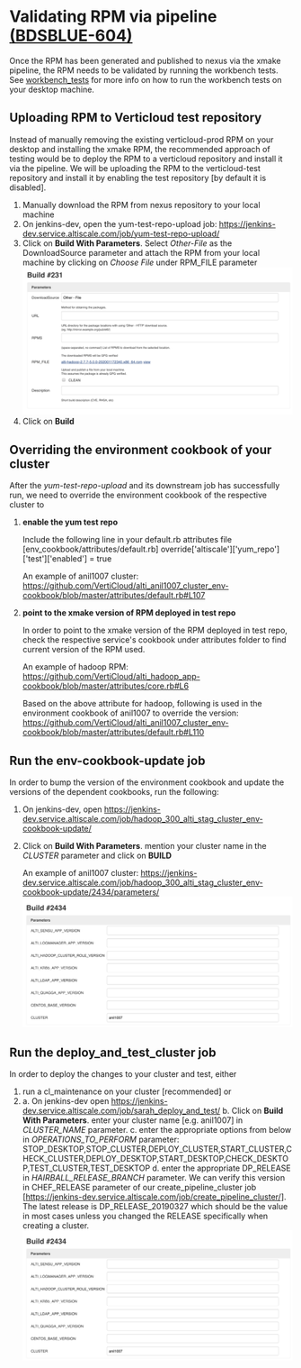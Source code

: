 # Validating RPM via pipeline [(BDSBLUE-604)](https://sapjira.wdf.sap.corp/browse/BDSBLUE-604)

Once the RPM has been generated and published to nexus via the xmake pipeline, the RPM needs to be validated by running the workbench tests. See [workbench_tests](https://github.com/VertiCloud/workbench_tests) for more info on how to run the workbench tests on your desktop machine.

## Uploading RPM to Verticloud test repository

Instead of manually removing the existing verticloud-prod RPM on your desktop and installing the xmake RPM, the recommended approach of testing would be to deploy the RPM to a verticloud repository and install it via the pipeline. We will be uploading the RPM to the verticloud-test repository and install it by enabling the test repository [by default it is disabled].

1. Manually download the RPM from nexus repository to your local machine
2. On jenkins-dev, open the yum-test-repo-upload job:  https://jenkins-dev.service.altiscale.com/job/yum-test-repo-upload/
3. Click on **Build With Parameters**. Select *Other-File* as the DownloadSource parameter and attach the RPM from your local machine by clicking on *Choose File* under RPM_FILE parameter![image-not-found](./Assets/image01.png)
4. Click on **Build**


## Overriding the environment cookbook of your cluster
After the *yum-test-repo-upload* and its downstream job has successfully run, we need to override the environment cookbook of the respective cluster to
1. **enable the yum test repo**

    Include the following line in your default.rb attributes file [env_cookbook/attributes/default.rb]
    override['altiscale']['yum_repo']['test']['enabled'] = true

    An example of anil1007 cluster: https://github.com/VertiCloud/alti_anil1007_cluster_env-cookbook/blob/master/attributes/default.rb#L107

2. **point to the xmake version of RPM deployed in test repo**

    In order to point to the xmake version of the RPM deployed in test repo, check the respective service's cookbook under attributes folder to find current version of the RPM used.

    An example of hadoop RPM:
    https://github.com/VertiCloud/alti_hadoop_app-cookbook/blob/master/attributes/core.rb#L6

    Based on the above attribute for hadoop, following is used in the environment cookbook of anil1007 to override the version:
    https://github.com/VertiCloud/alti_anil1007_cluster_env-cookbook/blob/master/attributes/default.rb#L110

## Run the env-cookbook-update job
In order to bump the version of the environment cookbook and update the versions of the dependent cookbooks, run the following:
1. On jenkins-dev, open https://jenkins-dev.service.altiscale.com/job/hadoop_300_alti_stag_cluster_env-cookbook-update/
2. Click on **Build With Parameters**. mention your cluster name in the *CLUSTER* parameter and click on **BUILD**

    An example of anil1007 cluster: https://jenkins-dev.service.altiscale.com/job/hadoop_300_alti_stag_cluster_env-cookbook-update/2434/parameters/
![image-not-found](./Assets/image02.png)



## Run the deploy_and_test_cluster job
In order to deploy the changes to your cluster and test, either
1. run a cl_maintenance on your cluster [recommended] or
2.
    a. On jenkins-dev open https://jenkins-dev.service.altiscale.com/job/sarah_deploy_and_test/
b. Click on **Build With Parameters**. enter your cluster name [e.g. anil1007] in *CLUSTER_NAME* parameter.
c. enter the appropriate options from below in *OPERATIONS_TO_PERFORM* parameter: STOP_DESKTOP,STOP_CLUSTER,DEPLOY_CLUSTER,START_CLUSTER,CHECK_CLUSTER,DEPLOY_DESKTOP,START_DESKTOP,CHECK_DESKTOP,TEST_CLUSTER,TEST_DESKTOP
d. enter the appropriate DP_RELEASE in *HAIRBALL_RELEASE_BRANCH* parameter. We can verify this version in CHEF_RELEASE parameter of our create_pipeline_cluster job [https://jenkins-dev.service.altiscale.com/job/create_pipeline_cluster/]. The latest release is DP_RELEASE_20190327 which should be the value in most cases unless you changed the RELEASE specifically when creating a cluster.
![image-not-found](./Assets/image02.png)
